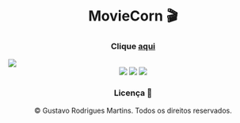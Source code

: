 <h1 align="center">MovieCorn 🎬</h1>
   
<h3 align="center">Clique <a href="https://moviecorn.vercel.app/">aqui</a></h3>   
<img src="https://cdn.discordapp.com/attachments/876799799255531523/1082076556509319218/MovieCorn.jpg">
<div align="center">
    <img src="https://img.shields.io/badge/React-20232A?style=for-the-badge&logo=react&logoColor=61DAFB" />
    <img src="https://img.shields.io/badge/styled--components-DB7093?style=for-the-badge&logo=styled-components&logoColor=white" />
    <img src="https://img.shields.io/badge/React_Router-CA4245?style=for-the-badge&logo=react-router&logoColor=white" />
</div>

<h3 align="center">Licença 🚫</h3>
<p align="center">© Gustavo Rodrigues Martins. Todos os direitos reservados.</p>
